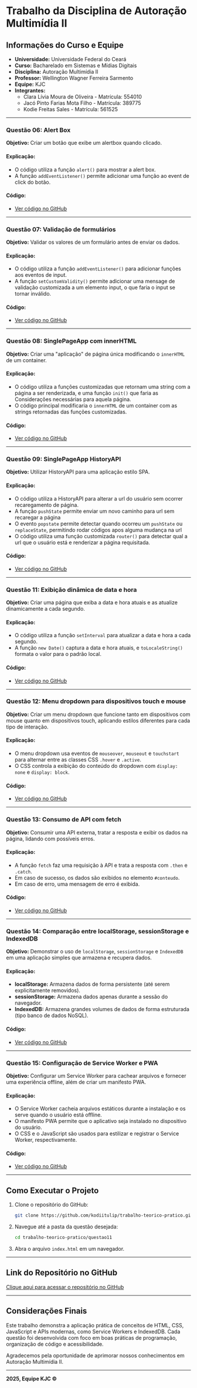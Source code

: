 # Trabalho da Disciplina de Autoração Multimídia II

## Informações do Curso e Equipe

- **Universidade:** Universidade Federal do Ceará
- **Curso:** Bacharelado em Sistemas e Mídias Digitais
- **Disciplina:** Autoração Multimídia II
- **Professor:** Wellington Wagner Ferreira Sarmento
- **Equipe:** KJC
- **Integrantes:**
  - Clara Lívia Moura de Oliveira - Matrícula: 554010
  - Jacó Pinto Farias Mota Filho - Matrícula: 389775
  - Kodie Freitas Sales - Matrícula: 561525

---

### **Questão 06: Alert Box**

**Objetivo:** Criar um botão que exibe um alertbox quando clicado.

#### Explicação:

- O código utiliza a função `alert()` para mostrar a alert box.
- A função `addEventListener()` permite adicionar uma função ao event de click do botão.

#### Código:

- [Ver código no GitHub](./questao06/)

---

### **Questão 07: Validação de formulários**

**Objetivo:** Validar os valores de um formulário antes de enviar os dados.

#### Explicação:

- O código utiliza a função `addEventListener()` para adicionar funções aos eventos de input.
- A função `setCustomValidity()` permite adicionar uma mensage de validação customizada a um elemento input, o que faria o input se tornar inválido.

#### Código:

- [Ver código no GitHub](./questao07/)

---

### **Questão 08: SinglePageApp com innerHTML**

**Objetivo:** Criar uma "aplicação" de página única modificando o `innerHTML` de um container.

#### Explicação:

- O código utiliza a funções customizadas que retornam uma string com a página a ser renderizada, e uma função `init()` que faria as Considerações necessárias para aquela página.
- O código principal modificaria o `innerHTML` de um container com as strings retornadas das funções customizadas.

#### Código:

- [Ver código no GitHub](./questao08/)

---

### **Questão 09: SinglePageApp HistoryAPI**

**Objetivo:** Utilizar HistoryAPI para uma aplicação estilo SPA.

#### Explicação:

- O código utiliza a HistoryAPI para alterar a url do usuário sem ocorrer recaregamento de página.
- A função `pushState` permite enviar um novo caminho para url sem recaregar a página
- O evento `popstate` permite detectar quando ocorreu um `pushState` ou `replaceState`, permitindo rodar códigos apos alguma mudança na url
- O código utiliza uma função customizada `router()` para detectar qual a url que o usuário está e renderizar a página requisitada.

#### Código:

- [Ver código no GitHub](https://github.com/kodiitulip/spa-vanilla-javascript)

---

### **Questão 11: Exibição dinâmica de data e hora**

**Objetivo:** Criar uma página que exiba a data e hora atuais e as atualize dinamicamente a cada segundo.

#### Explicação:

- O código utiliza a função `setInterval` para atualizar a data e hora a cada segundo.
- A função `new Date()` captura a data e hora atuais, e `toLocaleString()` formata o valor para o padrão local.

#### Código:

- [Ver código no GitHub](https://github.com/kodiitulip/trabalho-teorico-pratico/tree/main/questao11)

---

### **Questão 12: Menu dropdown para dispositivos touch e mouse**

**Objetivo:** Criar um menu dropdown que funcione tanto em dispositivos com mouse quanto em dispositivos touch, aplicando estilos diferentes para cada tipo de interação.

#### Explicação:

- O menu dropdown usa eventos de `mouseover`, `mouseout` e `touchstart` para alternar entre as classes CSS `.hover` e `.active`.
- O CSS controla a exibição do conteúdo do dropdown com `display: none` e `display: block`.

#### Código:

- [Ver código no GitHub](https://github.com/kodiitulip/trabalho-teorico-pratico/tree/main/questao12)

---

### **Questão 13: Consumo de API com fetch**

**Objetivo:** Consumir uma API externa, tratar a resposta e exibir os dados na página, lidando com possíveis erros.

#### Explicação:

- A função `fetch` faz uma requisição à API e trata a resposta com `.then` e `.catch`.
- Em caso de sucesso, os dados são exibidos no elemento `#conteudo`.
- Em caso de erro, uma mensagem de erro é exibida.

#### Código:

- [Ver código no GitHub](https://github.com/kodiitulip/trabalho-teorico-pratico/tree/main/questao13)

---

### **Questão 14: Comparação entre localStorage, sessionStorage e IndexedDB**

**Objetivo:** Demonstrar o uso de `localStorage`, `sessionStorage` e `IndexedDB` em uma aplicação simples que armazena e recupera dados.

#### Explicação:

- **localStorage:** Armazena dados de forma persistente (até serem explicitamente removidos).
- **sessionStorage:** Armazena dados apenas durante a sessão do navegador.
- **IndexedDB:** Armazena grandes volumes de dados de forma estruturada (tipo banco de dados NoSQL).

#### Código:

- [Ver código no GitHub](https://github.com/kodiitulip/trabalho-teorico-pratico/tree/main/questao14)

---

### **Questão 15: Configuração de Service Worker e PWA**

**Objetivo:** Configurar um Service Worker para cachear arquivos e fornecer uma experiência offline, além de criar um manifesto PWA.

#### Explicação:

- O Service Worker cacheia arquivos estáticos durante a instalação e os serve quando o usuário está offline.
- O manifesto PWA permite que o aplicativo seja instalado no dispositivo do usuário.
- O CSS e o JavaScript são usados para estilizar e registrar o Service Worker, respectivamente.

#### Código:

- [Ver código no GitHub](https://github.com/kodiitulip/trabalho-teorico-pratico/tree/main/questao15)

---

## Como Executar o Projeto

1. Clone o repositório do GitHub:
   ```bash
   git clone https://github.com/kodiitulip/trabalho-teorico-pratico.git
   ```
2. Navegue até a pasta da questão desejada:
   ```bash
   cd trabalho-teorico-pratico/questao11
   ```
3. Abra o arquivo `index.html` em um navegador.

---

## Link do Repositório no GitHub

[Clique aqui para acessar o repositório no GitHub](https://github.com/kodiitulip/trabalho-teorico-pratico)

---

## Considerações Finais

Este trabalho demonstra a aplicação prática de conceitos de HTML, CSS, JavaScript e APIs modernas, como Service Workers e IndexedDB. Cada questão foi desenvolvida com foco em boas práticas de programação, organização de código e acessibilidade.

Agradecemos pela oportunidade de aprimorar nossos conhecimentos em Autoração Multimídia II.

---

**2025, Equipe KJC ©**
